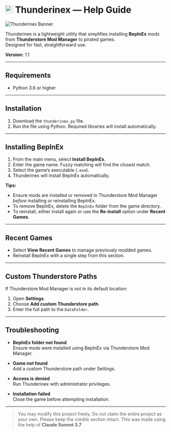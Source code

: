 # <img src="https://github.com/user-attachments/assets/cf522cbd-b589-4d3b-b683-7f9573c09efb" alt="logo" width="24"/> Thunderinex — Help Guide
![Thunderinex Banner](https://github.com/user-attachments/assets/6e808635-0ea9-40be-8202-b458cd72e00c)

Thunderinex is a lightweight utility that simplifies installing **BepInEx** mods from **Thunderstore Mod Manager** to pirated games.  
Designed for fast, straightforward use.

**Version:** 1.1

---

## Requirements

- Python 3.6 or higher

---

## Installation

1. Download the `thunderinex.py` file.
2. Run the file using Python. Required libraries will install automatically.

---

## Installing BepInEx

1. From the main menu, select **Install BepInEx**.
2. Enter the game name. Fuzzy matching will find the closest match.
3. Select the game’s executable (`.exe`).
4. Thunderinex will install BepInEx automatically.

**Tips:**
- Ensure mods are installed or removed in Thunderstore Mod Manager *before* installing or reinstalling BepInEx.
- To remove BepInEx, delete the `BepInEx` folder from the game directory.
- To reinstall, either install again or use the **Re-install** option under **Recent Games**.

---

## Recent Games

- Select **View Recent Games** to manage previously modded games.
- Reinstall BepInEx with a single step from this section.

---

## Custom Thunderstore Paths

If Thunderstore Mod Manager is not in its default location:

1. Open **Settings**.
2. Choose **Add custom Thunderstore path**.
3. Enter the full path to the `DataFolder`.

---

## Troubleshooting

- **BepInEx folder not found**  
  Ensure mods were installed using BepInEx via Thunderstore Mod Manager.

- **Game not found**  
  Add a custom Thunderstore path under Settings.

- **Access is denied**  
  Run Thunderinex with administrator privileges.

- **Installation failed**  
  Close the game before attempting installation.

---


> You may modify this project freely. Do not claim the entire project as your own. Please keep the credits section intact.
> This was made using the help of **Claude Sonnet 3.7**
